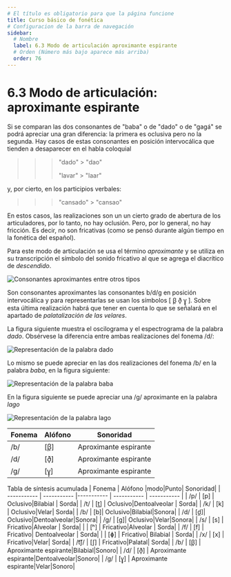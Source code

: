 ```yaml
---
# El título es obligatorio para que la página funcione
title: Curso básico de fonética
# Configuracion de la barra de navegación
sidebar:
  # Nombre
  label: 6.3 Modo de articulación aproximante espirante
  # Orden (Número más bajo aparece más arriba)
  order: 76
---
```

# 6.3 Modo de articulación: aproximante espirante

Si se comparan las dos consonantes de "baba" o de "dado" o de "gagá" se podrá apreciar una gran diferencia: la primera es oclusiva pero no la segunda. Hay casos de estas consonantes en posición intervocálica que tienden a desaparecer en el habla coloquial 

>>> "dado" > "dao"
>>> 
>>> "lavar" > "laar"

y, por cierto, en los participios verbales:

>>> "cansado" >  "cansao"

En estos casos, las realizaciones son un un cierto grado de abertura de los articuladores, por lo tanto, no hay oclusión. Pero, por lo general, no hay fricción. Es decir, no son fricativas (como se pensó durante algún tiempo en la fonética del español).

Para este modo de articulación se usa el término *aproximante* y se utiliza en su transcripción el símbolo del sonido fricativo al que se agrega el diacrítico de *descendido*. 

![Consonantes aproximantes entre otros tipos](/imagenes/aproximantes_fricativas_oclusivas.png)

Son consonantes aproximantes las consonantes b/d/g en posición intervocálica y para representarlas se usan los símbolos [ β̞ ð̞ ɣ̞ ]. Sobre esta última realización habrá que tener en cuenta lo que se señalará en el apartado de *palatalización de las velares*.

La figura siguiente muestra el oscilograma y el espectrograma de la palabra *dado*. Obsérvese la diferencia entre ambas realizaciones del fonema /d/:

![Representación de la palabra dado](/imagenes/dado_valeria.png)

Lo mismo se puede apreciar en las dos realizaciones del fonema /b/ en la palabra *baba*, en la figura siguiente:

![Representación de la palabra baba](/imagenes/baba_valeria.png)

En la figura siguiente se puede apreciar una /g/ aproximante en la palabra *lago*

![Representación de la palabra lago](/imagenes/lago_valeria.png)



| Fonema | Alófono | Sonoridad|
| ----------- | ----------- |----------- | 
| /b/ | [β̞] | Aproximante espirante|
| /d/ | [ð̞] | Aproximante espirante|
| /g/ | [ɣ̞] | Aproximante espirante|



Tabla de síntesis acumulada
| Fonema | Alófono |modo|Punto| Sonoridad|
| ----------- | ----------- |----------- | ----------- | ----------- |
| /p/ | [p] | Oclusivo|Bilabial | Sorda|
| /t/ | [t̪] |  Oclusivo|Dentoalveolar | Sorda|
| /k/ | [k] |  Oclusivo|Velar| Sorda|
| /b/ | [b]| Oclusivo|Bilabial|Sonora|
| /d/ | [d̪]| Oclusivo|Dentoalveolar|Sonora|
| /g/ | [g]| Oclusivo|Velar|Sonora|
| /s/ | [s] |  Fricativo|Alveolar | Sorda|
| | [ʰ] |  Fricativo|Alveolar | Sorda|
| /f/ | [f] | Fricativo| Dentoalveolar | Sorda|
| | [ɸ] | Fricativo| Bilabial | Sorda|
| /x/ | [x] |  Fricativo|Velar| Sorda|
| /t͡ʃ/ | [ʃ] |  Fricativo|Palatal| Sorda|
| /b/ | [β̞] | Aproximante espirante|Bilabial|Sonoro|
| /d/ | [ð̞] | Aproximante espirante|Dentoalveolar|Sonoro|
| /g/ | [ɣ̞] | Aproximante espirante|Velar|Sonoro|


